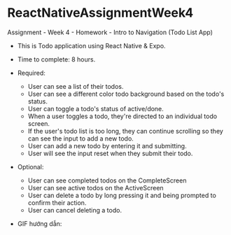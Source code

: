 # ReactNativeAssignmentWeek4
Assignment - Week 4 - Homework - Intro to Navigation (Todo List App)
- This is Todo application using React Native & Expo.
- Time to complete: 8 hours.
- Required:
  + User can see a list of their todos.
  + User can see a different color todo background based on the todo's status.
  + User can toggle a todo's status of active/done.
  + When a user toggles a todo, they're directed to an individual todo screen.
  + If the user's todo list is too long, they can continue scrolling so they can see the input to add a new todo.
  + User can add a new todo by entering it and submitting.
  + User will see the input reset when they submit their todo.
- Optional:
  + User can see completed todos on the CompleteScreen
  + User can see active todos on the ActiveScreen
  + User can delete a todo by long pressing it and being prompted to confirm their action.
  + User can cancel deleting a todo.

- GIF hướng dẫn:

